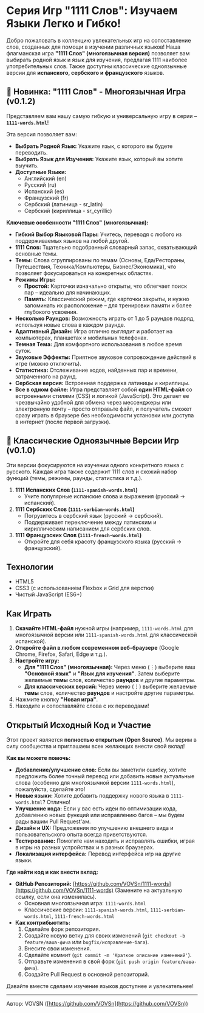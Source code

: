 # Серия Игр "1111 Слов": Изучаем Языки Легко и Гибко!

Добро пожаловать в коллекцию увлекательных игр на сопоставление слов, созданных для помощи в изучении различных языков! Наша флагманская игра **"1111 Слов" (многоязычная версия)** позволяет вам выбирать родной язык и язык для изучения, предлагая 1111 наиболее употребительных слов. Также доступны классические одноязычные версии для **испанского, сербского и французского** языков.

## 🌟 Новинка: "1111 Слов" - Многоязычная Игра (v0.1.2)

Представляем вам нашу самую гибкую и универсальную игру в серии – **`1111-words.html`**!

Эта версия позволяет вам:

*   **Выбрать Родной Язык:** Укажите язык, с которого вы будете переводить.
*   **Выбрать Язык для Изучения:** Укажите язык, который вы хотите выучить.
*   **Доступные Языки:**
    *   Английский (en)
    *   Русский (ru)
    *   Испанский (es)
    *   Французский (fr)
    *   Сербский (латиница - sr_latin)
    *   Сербский (кириллица - sr_cyrillic)

**Ключевые особенности "1111 Слов" (многоязычная):**

*   **Гибкий Выбор Языковой Пары:** Учитесь, переводя с любого из поддерживаемых языков на любой другой.
*   **1111 Слов:** Тщательно подобранный словарный запас, охватывающий основные темы.
*   **Темы:** Слова сгруппированы по темам (Основы, Еда/Рестораны, Путешествия, Техника/Компьютеры, Бизнес/Экономика), что позволяет фокусироваться на конкретных областях.
*   **Режимы Игры:**
    *   **Простой:** Карточки изначально открыты, что облегчает поиск пар – идеально для начинающих.
    *   **Память:** Классический режим, где карточки закрыты, и нужно запоминать их расположение – для тренировки памяти и более глубокого усвоения.
*   **Несколько Раундов:** Возможность играть от 1 до 5 раундов подряд, используя новые слова в каждом раунде.
*   **Адаптивный Дизайн:** Игра отлично выглядит и работает на компьютерах, планшетах и мобильных телефонах.
*   **Темная Тема:** Для комфортного использования в любое время суток.
*   **Звуковые Эффекты:** Приятное звуковое сопровождение действий в игре (можно отключить).
*   **Статистика:** Отслеживание ходов, найденных пар и времени, затраченного на раунд.
*   **Сербская версия:** Встроенная поддержка латиницы и кириллицы.
*   **Все в одном файле:** Игра представляет собой **один HTML-файл** со встроенными стилями (CSS) и логикой (JavaScript). Это делает ее чрезвычайно удобной для обмена через мессенджеры или электронную почту – просто отправьте файл, и получатель сможет сразу играть в браузере без необходимости установки или доступа в интернет (после первой загрузки).

## 📜 Классические Одноязычные Версии Игр (v0.1.0)

Эти версии фокусируются на изучении одного конкретного языка с русского. Каждая игра также содержит 1111 слов и схожий набор функций (темы, режимы, раунды, статистика и т.д.).

1.  **1111 Испанских Слов (`1111-spanish-words.html`)**
    *   Учите популярные испанские слова и выражения (русский -> испанский).
2.  **1111 Сербских Слов (`1111-serbian-words.html`)**
    *   Погрузитесь в сербский язык (русский -> сербский).
    *   Поддерживает переключение между латинским и кириллическим написанием для сербских слов.
3.  **1111 Французских Слов (`1111-french-words.html`)**
    *   Откройте для себя красоту французского языка (русский -> французский).

## Технологии

*   HTML5
*   CSS3 (с использованием Flexbox и Grid для верстки)
*   Чистый JavaScript (ES6+)

## Как Играть

1.  **Скачайте HTML-файл** нужной игры (например, `1111-words.html` для многоязычной версии или `1111-spanish-words.html` для классической испанской).
2.  **Откройте файл в любом современном веб-браузере** (Google Chrome, Firefox, Safari, Edge и т.д.).
3.  **Настройте игру:**
    *   **Для "1111 Слов" (многоязычная):** Через меню (⋮) выберите ваш **"Основной язык"** и **"Язык для изучения"**. Затем выберите желаемые **темы** слов, количество **раундов** и другие параметры.
    *   **Для классических версий:** Через меню (⋮) выберите желаемые **темы** слов, количество **раундов** и настройте другие параметры.
4.  Нажмите кнопку **"Новая игра"**.
5.  Находите и сопоставляйте слова с их переводами!

## Открытый Исходный Код и Участие

Этот проект является **полностью открытым (Open Source)**. Мы верим в силу сообщества и приглашаем всех желающих внести свой вклад!

**Как вы можете помочь:**

*   **Добавление/улучшение слов:** Если вы заметили ошибку, хотите предложить более точный перевод или добавить новые актуальные слова (особенно для многоязычной версии `1111-words.html`), пожалуйста, сделайте это!
*   **Новые языки:** Хотите добавить поддержку нового языка в `1111-words.html`? Отлично!
*   **Улучшение кода:** Если у вас есть идеи по оптимизации кода, добавлению новых функций или исправлению багов – мы будем рады вашим Pull Request'ам.
*   **Дизайн и UX:** Предложения по улучшению внешнего вида и пользовательского опыта всегда приветствуются.
*   **Тестирование:** Помогите нам находить и исправлять ошибки, играя в игры на разных устройствах и в разных браузерах.
*   **Локализация интерфейса:** Перевод интерфейса игр на другие языки.

**Где найти код и как внести вклад:**

*   **GitHub Репозиторий:** [https://github.com/VOVSn/1111-words](https://github.com/VOVSn/1111-words) (Замените на актуальную ссылку, если она изменилась).
    *   Основная многоязычная игра: `1111-words.html`
    *   Классические версии: `1111-spanish-words.html`, `1111-serbian-words.html`, `1111-french-words.html`
*   **Как контрибьютить:**
    1.  Сделайте форк репозитория.
    2.  Создайте новую ветку для своих изменений (`git checkout -b feature/ваша-фича` или `bugfix/исправление-бага`).
    3.  Внесите свои изменения.
    4.  Сделайте коммит (`git commit -m 'Краткое описание изменений'`).
    5.  Отправьте изменения в свой форк (`git push origin feature/ваша-фича`).
    6.  Создайте Pull Request в основной репозиторий.

Давайте вместе сделаем изучение языков доступнее и увлекательнее!

---

Автор: VOVSN ([https://github.com/VOVSn](https://github.com/VOVSn))